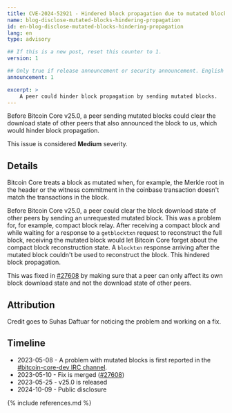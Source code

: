 ```yaml
---
title: CVE-2024-52921 - Hindered block propagation due to mutated blocks
name: blog-disclose-mutated-blocks-hindering-propagation
id: en-blog-disclose-mutated-blocks-hindering-propagation
lang: en
type: advisory

## If this is a new post, reset this counter to 1.
version: 1

## Only true if release announcement or security announcement. English posts only
announcement: 1

excerpt: >
    A peer could hinder block propagation by sending mutated blocks.
---
```


Before Bitcoin Core v25.0, a peer sending mutated blocks could clear the
download state of other peers that also announced the block to us, which would
hinder block propagation.

This issue is considered **Medium** severity.

## Details

Bitcoin Core treats a block as mutated when, for example, the Merkle root in the
header or the witness commitment in the coinbase transaction doesn't match the
transactions in the block.

Before Bitcoin Core v25.0, a peer could clear the block download state of
other peers by sending an unrequested mutated block. This was a problem for, for
example, compact block relay. After receiving a compact block and while waiting
for a response to a `getblocktxn` request to reconstruct the full block,
receiving the mutated block would let Bitcoin Core forget about the compact
block reconstruction state. A `blocktxn` response arriving after the mutated
block couldn't be used to reconstruct the block. This hindered block propagation.

This was fixed in [#27608](https://github.com/bitcoin/bitcoin/pull/27608) by
making sure that a peer can only affect its own block download state and not the
download state of other peers.

## Attribution

Credit goes to Suhas Daftuar for noticing the problem and working on a fix.

## Timeline

- 2023-05-08 - A problem with mutated blocks is first reported in the [#bitcoin-core-dev IRC channel](https://bitcoin-irc.chaincode.com/bitcoin-core-dev/2023-05-08).
- 2023-05-10 - Fix is merged ([#27608](https://github.com/bitcoin/bitcoin/pull/27608))
- 2023-05-25 - v25.0 is released
- 2024-10-09 - Public disclosure

{% include references.md %}
